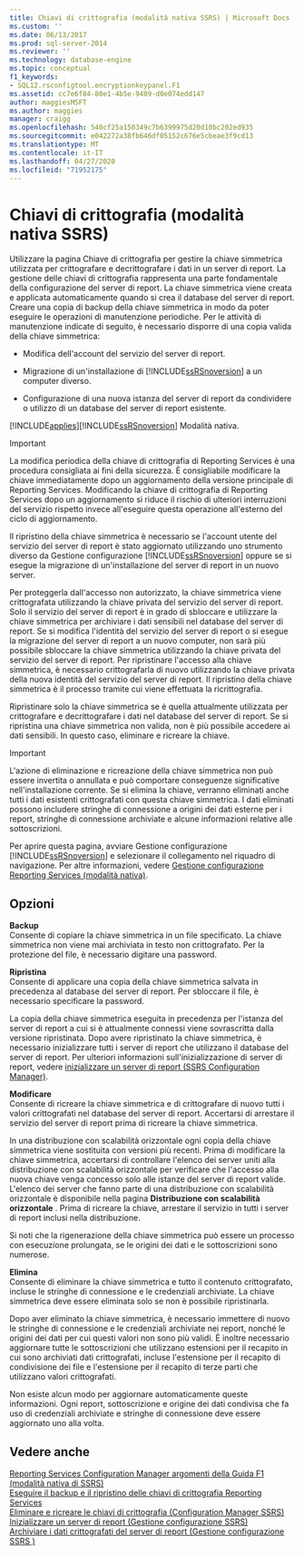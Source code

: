 ```yaml
---
title: Chiavi di crittografia (modalità nativa SSRS) | Microsoft Docs
ms.custom: ''
ms.date: 06/13/2017
ms.prod: sql-server-2014
ms.reviewer: ''
ms.technology: database-engine
ms.topic: conceptual
f1_keywords:
- SQL12.rsconfigtool.encryptionkeypanel.F1
ms.assetid: cc7e6f84-80e1-4b5e-9409-d0e074edd147
author: maggiesMSFT
ms.author: maggies
manager: craigg
ms.openlocfilehash: 540cf25a150349c7b6399975d20d10bc202ed935
ms.sourcegitcommit: e042272a38fb646df05152c676e5cbeae3f9cd13
ms.translationtype: MT
ms.contentlocale: it-IT
ms.lasthandoff: 04/27/2020
ms.locfileid: "71952175"
---
```

# <a name="encryption-keys-ssrs-native-mode"></a>Chiavi di crittografia (modalità nativa SSRS)
  Utilizzare la pagina Chiave di crittografia per gestire la chiave simmetrica utilizzata per crittografare e decrittografare i dati in un server di report. La gestione delle chiavi di crittografia rappresenta una parte fondamentale della configurazione del server di report. La chiave simmetrica viene creata e applicata automaticamente quando si crea il database del server di report. Creare una copia di backup della chiave simmetrica in modo da poter eseguire le operazioni di manutenzione periodiche. Per le attività di manutenzione indicate di seguito, è necessario disporre di una copia valida della chiave simmetrica:  
  
-   Modifica dell'account del servizio del server di report.  
  
-   Migrazione di un'installazione di [!INCLUDE[ssRSnoversion](../../includes/ssrsnoversion-md.md)] a un computer diverso.  
  
-   Configurazione di una nuova istanza del server di report da condividere o utilizzo di un database del server di report esistente.  
  
 [!INCLUDE[applies](../../includes/applies-md.md)][!INCLUDE[ssRSnoversion](../../includes/ssrsnoversion-md.md)] Modalità nativa.  
  
> [!IMPORTANT]  
>  La modifica periodica della chiave di crittografia di Reporting Services è una procedura consigliata ai fini della sicurezza. È consigliabile modificare la chiave immediatamente dopo un aggiornamento della versione principale di Reporting Services. Modificando la chiave di crittografia di Reporting Services dopo un aggiornamento si riduce il rischio di ulteriori interruzioni del servizio rispetto invece all'eseguire questa operazione all'esterno del ciclo di aggiornamento.  
  
 Il ripristino della chiave simmetrica è necessario se l'account utente del servizio del server di report è stato aggiornato utilizzando uno strumento diverso da Gestione configurazione [!INCLUDE[ssRSnoversion](../../includes/ssrsnoversion-md.md)] oppure se si esegue la migrazione di un'installazione del server di report in un nuovo server.  
  
 Per proteggerla dall'accesso non autorizzato, la chiave simmetrica viene crittografata utilizzando la chiave privata del servizio del server di report. Solo il servizio del server di report è in grado di sbloccare e utilizzare la chiave simmetrica per archiviare i dati sensibili nel database del server di report. Se si modifica l'identità del servizio del server di report o si esegue la migrazione del server di report a un nuovo computer, non sarà più possibile sbloccare la chiave simmetrica utilizzando la chiave privata del servizio del server di report. Per ripristinare l'accesso alla chiave simmetrica, è necessario crittografarla di nuovo utilizzando la chiave privata della nuova identità del servizio del server di report. Il ripristino della chiave simmetrica è il processo tramite cui viene effettuata la ricrittografia.  
  
 Ripristinare solo la chiave simmetrica se è quella attualmente utilizzata per crittografare e decrittografare i dati nel database del server di report. Se si ripristina una chiave simmetrica non valida, non è più possibile accedere ai dati sensibili. In questo caso, eliminare e ricreare la chiave.  
  
> [!IMPORTANT]  
>  L'azione di eliminazione e ricreazione della chiave simmetrica non può essere invertita o annullata e può comportare conseguenze significative nell'installazione corrente. Se si elimina la chiave, verranno eliminati anche tutti i dati esistenti crittografati con questa chiave simmetrica. I dati eliminati possono includere stringhe di connessione a origini dei dati esterne per i report, stringhe di connessione archiviate e alcune informazioni relative alle sottoscrizioni.  
  
 Per aprire questa pagina, avviare Gestione configurazione [!INCLUDE[ssRSnoversion](../../includes/ssrsnoversion-md.md)] e selezionare il collegamento nel riquadro di navigazione. Per altre informazioni, vedere [Gestione configurazione Reporting Services &#40;modalità nativa&#41;](../../../2014/sql-server/install/reporting-services-configuration-manager-native-mode.md).  
  
## <a name="options"></a>Opzioni  
 **Backup**  
 Consente di copiare la chiave simmetrica in un file specificato. La chiave simmetrica non viene mai archiviata in testo non crittografato. Per la protezione del file, è necessario digitare una password.  
  
 **Ripristina**  
 Consente di applicare una copia della chiave simmetrica salvata in precedenza al database del server di report. Per sbloccare il file, è necessario specificare la password.  
  
 La copia della chiave simmetrica eseguita in precedenza per l'istanza del server di report a cui si è attualmente connessi viene sovrascritta dalla versione ripristinata. Dopo avere ripristinato la chiave simmetrica, è necessario inizializzare tutti i server di report che utilizzano il database del server di report. Per ulteriori informazioni sull'inizializzazione di server di report, vedere [inizializzare un server di report &#40;SSRS Configuration Manager&#41;](../../reporting-services/install-windows/ssrs-encryption-keys-initialize-a-report-server.md).  
  
 **Modificare**  
 Consente di ricreare la chiave simmetrica e di crittografare di nuovo tutti i valori crittografati nel database del server di report. Accertarsi di arrestare il servizio del server di report prima di ricreare la chiave simmetrica.  
  
 In una distribuzione con scalabilità orizzontale ogni copia della chiave simmetrica viene sostituita con versioni più recenti. Prima di modificare la chiave simmetrica, accertarsi di controllare l'elenco dei server uniti alla distribuzione con scalabilità orizzontale per verificare che l'accesso alla nuova chiave venga concesso solo alle istanze del server di report valide. L'elenco dei server che fanno parte di una distribuzione con scalabilità orizzontale è disponibile nella pagina **Distribuzione con scalabilità orizzontale** . Prima di ricreare la chiave, arrestare il servizio in tutti i server di report inclusi nella distribuzione.  
  
 Si noti che la rigenerazione della chiave simmetrica può essere un processo con esecuzione prolungata, se le origini dei dati e le sottoscrizioni sono numerose.  
  
 **Elimina**  
 Consente di eliminare la chiave simmetrica e tutto il contenuto crittografato, incluse le stringhe di connessione e le credenziali archiviate. La chiave simmetrica deve essere eliminata solo se non è possibile ripristinarla.  
  
 Dopo aver eliminato la chiave simmetrica, è necessario immettere di nuovo le stringhe di connessione e le credenziali archiviate nei report, nonché le origini dei dati per cui questi valori non sono più validi. È inoltre necessario aggiornare tutte le sottoscrizioni che utilizzano estensioni per il recapito in cui sono archiviati dati crittografati, incluse l'estensione per il recapito di condivisione dei file e l'estensione per il recapito di terze parti che utilizzano valori crittografati.  
  
 Non esiste alcun modo per aggiornare automaticamente queste informazioni. Ogni report, sottoscrizione e origine dei dati condivisa che fa uso di credenziali archiviate e stringhe di connessione deve essere aggiornato uno alla volta.  
  
## <a name="see-also"></a>Vedere anche  
 [Reporting Services Configuration Manager argomenti della Guida F1 &#40;modalità nativa di SSRS&#41;](../../../2014/sql-server/install/reporting-services-configuration-manager-f1-help-topics-ssrs-native-mode.md)   
 [Eseguire il backup e il ripristino delle chiavi di crittografia Reporting Services](../../reporting-services/install-windows/ssrs-encryption-keys-back-up-and-restore-encryption-keys.md)   
 [Eliminare e ricreare le chiavi di crittografia &#40;Configuration Manager SSRS&#41;](../../reporting-services/install-windows/ssrs-encryption-keys-delete-and-re-create-encryption-keys.md)   
 [Inizializzare un server di report &#40;Gestione configurazione SSRS&#41;](../../reporting-services/install-windows/ssrs-encryption-keys-initialize-a-report-server.md)   
 [Archiviare i dati crittografati del server di report &#40;Gestione configurazione SSRS &#41;](../../reporting-services/install-windows/ssrs-encryption-keys-store-encrypted-report-server-data.md)  
  
  
